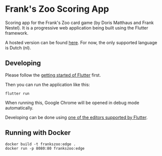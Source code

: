 # Frank's Zoo Scoring App

Scoring app for the Frank's Zoo card game (by Doris Matthaus and Frank Nestel).
It is a progressive web application being built using the Flutter framework.

A hosted version can be found [here](https://drksn.nl/frankszoo/). For now, the only supported language is Dutch (nl).

## Developing

Please follow the [getting started of Flutter](https://docs.flutter.dev/get-started/install) first.

Then you can run the application like this:

    flutter run

When running this, Google Chrome will be opened in debug mode automatically.

Developing can be done using [one of the editors supported by Flutter](https://docs.flutter.dev/get-started/editor).

## Running with Docker

    docker build -t frankszoo:edge .
    docker run -p 8080:80 frankszoo:edge
